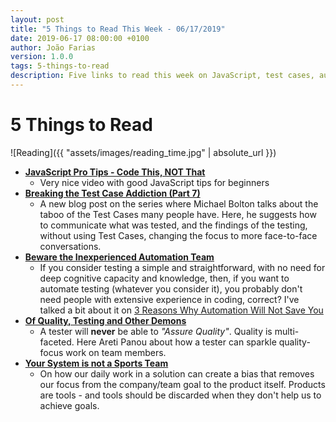 ```yaml
---
layout: post
title: "5 Things to Read This Week - 06/17/2019"
date: 2019-06-17 08:00:00 +0100
author: João Farias
version: 1.0.0
tags: 5-things-to-read
description: Five links to read this week on JavaScript, test cases, automation teams, quality, and goal focus
---
```


# 5 Things to Read

![Reading]({{ "assets/images/reading_time.jpg" | absolute_url }})

- **[JavaScript Pro Tips - Code This, NOT That](https://youtu.be/Mus_vwhTCq0)**
  - Very nice video with good JavaScript tips for beginners
- **[Breaking the Test Case Addiction (Part 7)](https://www.developsense.com/blog/2019/06/breaking-the-test-case-addiction-part-7/)**
  - A new blog post on the series where Michael Bolton talks about the taboo of the Test Cases many people have. Here, he suggests how to communicate what was tested, and the findings of the testing, without using Test Cases, changing the focus to more face-to-face conversations.
- **[Beware the Inexperienced Automation Team](https://beaufortfairmont.com/beware-the-inexperienced-automation-team/)**
  - If you consider testing a simple and straightforward, with no need for deep cognitive capacity and knowledge, then, if you want to automate testing (whatever you consider it), you probably don't need people with extensive experience in coding, correct? I've talked a bit about it on [3 Reasons Why Automation Will Not Save You](http://thatsabug.com/automation/testing/2018/11/08/why_automation_will_not_save_you.html)
- **[Of Quality, Testing and Other Demons](https://unremarkabletester.com/2019/06/10/of-quality-testing-and-other-demons/)**
  - A tester will **never** be able to _"Assure Quality"_. Quality is multi-faceted. Here Areti Panou about how a tester can sparkle quality-focus work on team members.
- **[Your System is not a Sports Team](https://blogs.dropbox.com/tech/2019/06/your-system-is-not-a-sports-team/)**
  - On how our daily work in a solution can create a bias that removes our focus from the company/team goal to the product itself. Products are tools - and tools should be discarded when they don't help us to achieve goals.
